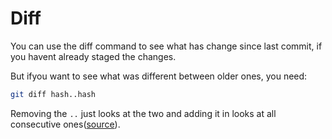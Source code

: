 # Diff 

You can use the diff command to see what has change since last commit, if you havent already staged the changes.

But ifyou want to see what was different between older ones, you need: 

```bash
git diff hash..hash
```

Removing the `..` just looks at the two and adding it in looks at all consecutive ones([source][]).

[source]: https://stackoverflow.com/a/3368758
